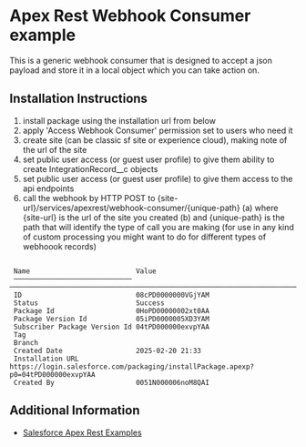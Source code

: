 # Apex Rest Webhook Consumer example

This is a generic webhook consumer that is designed to accept a json payload and store it in a local object which you can take action on.

## Installation Instructions

1. install package using the installation url from below
2. apply 'Access Webhook Consumer' permission set to users who need it
3. create site (can be classic sf site or experience cloud), making note of the url of the site
4. set public user access (or guest user profile) to give them ability to create IntegrationRecord__c objects
5. set public user access (or guest user profile) to give them access to the api endpoints
6. call the webhook by HTTP POST to {site-url}/services/apexrest/webhook-consumer/{unique-path}
    (a) where {site-url} is the url of the site you created 
    (b) and {unique-path} is the path that will identify the type of call you are making (for use in any kind of custom processing you might want to do for different types of webhoook records)

```

 Name                          Value
 ───────────────────────────── ───────────────────────────────────────────────────────────────────────────────── 
 ID                            08cPD0000000VGjYAM
 Status                        Success
 Package Id                    0HoPD00000002xt0AA
 Package Version Id            05iPD0000005XD3YAM
 Subscriber Package Version Id 04tPD000000exvpYAA
 Tag
 Branch
 Created Date                  2025-02-20 21:33
 Installation URL              https://login.salesforce.com/packaging/installPackage.apexp?p0=04tPD000000exvpYAA
 Created By                    0051N000006noM8QAI

```

## Additional Information

- [Salesforce Apex Rest Examples](https://developer.salesforce.com/docs/atlas.en-us.apexcode.meta/apexcode/apex_rest_code_sample_basic.htm)


